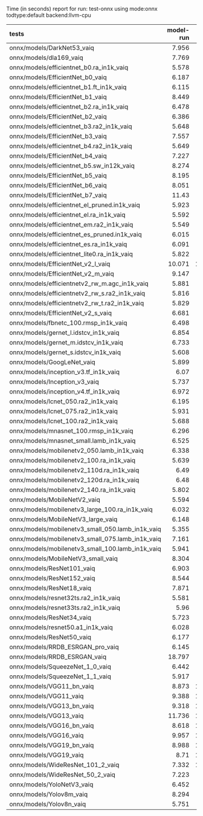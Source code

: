 Time (in seconds) report for run: test-onnx using mode:onnx todtype:default backend:llvm-cpu

| tests                                            |   model-run |   onnx-import |   torch-mlir |   iree-compile |   inference |
|:-------------------------------------------------|------------:|--------------:|-------------:|---------------:|------------:|
| onnx/models/DarkNet53_vaiq                       |       7.956 |         4.177 |            0 |         19.348 |       1.963 |
| onnx/models/dla169_vaiq                          |       7.769 |         2.338 |            0 |         33.564 |       2.76  |
| onnx/models/efficientnet_b0.ra_in1k_vaiq         |       5.578 |         1.075 |            0 |         28.547 |       0.724 |
| onnx/models/EfficientNet_b0_vaiq                 |       6.187 |         1.203 |            0 |         33.67  |       0.544 |
| onnx/models/efficientnet_b1.ft_in1k_vaiq         |       6.115 |         0     |            0 |          0     |       0     |
| onnx/models/EfficientNet_b1_vaiq                 |       8.449 |         1.664 |            0 |         44.246 |       1.023 |
| onnx/models/efficientnet_b2.ra_in1k_vaiq         |       6.478 |         0     |            0 |          0     |       0     |
| onnx/models/EfficientNet_b2_vaiq                 |       6.386 |         2.218 |            0 |         51.409 |       1.043 |
| onnx/models/efficientnet_b3.ra2_in1k_vaiq        |       5.648 |         0     |            0 |          0     |       0     |
| onnx/models/EfficientNet_b3_vaiq                 |       7.557 |         1.78  |            0 |         52.128 |       1.488 |
| onnx/models/efficientnet_b4.ra2_in1k_vaiq        |       5.649 |         0     |            0 |          0     |       0     |
| onnx/models/EfficientNet_b4_vaiq                 |       7.227 |         2.627 |            0 |         58.572 |       1.677 |
| onnx/models/efficientnet_b5.sw_in12k_vaiq        |       8.274 |         6.773 |            0 |         64.013 |       2.868 |
| onnx/models/EfficientNet_b5_vaiq                 |       8.195 |         3.393 |            0 |         65.451 |       2.744 |
| onnx/models/EfficientNet_b6_vaiq                 |       8.051 |         4.576 |            0 |         68.5   |       4.127 |
| onnx/models/EfficientNet_b7_vaiq                 |      11.43  |         6.335 |            0 |         77.013 |       5.908 |
| onnx/models/efficientnet_el_pruned.in1k_vaiq     |       5.923 |         0.951 |            0 |         19.723 |       1.247 |
| onnx/models/efficientnet_el.ra_in1k_vaiq         |       5.592 |         0.954 |            0 |         18.744 |       1.13  |
| onnx/models/efficientnet_em.ra2_in1k_vaiq        |       5.549 |         1.005 |            0 |         16.754 |       1.104 |
| onnx/models/efficientnet_es_pruned.in1k_vaiq     |       6.015 |         0.856 |            0 |         16.722 |       0.657 |
| onnx/models/efficientnet_es.ra_in1k_vaiq         |       6.091 |         0.784 |            0 |         17.489 |       0.524 |
| onnx/models/efficientnet_lite0.ra_in1k_vaiq      |       5.822 |         0.838 |            0 |         16.993 |       0.431 |
| onnx/models/EfficientNet_v2_l_vaiq               |      10.071 |        10.645 |            0 |         82.32  |       5.824 |
| onnx/models/EfficientNet_v2_m_vaiq               |       9.147 |         5.423 |            0 |         57.498 |       4.005 |
| onnx/models/efficientnetv2_rw_m.agc_in1k_vaiq    |       5.881 |         0     |            0 |          0     |       0     |
| onnx/models/efficientnetv2_rw_s.ra2_in1k_vaiq    |       5.816 |         0     |            0 |          0     |       0     |
| onnx/models/efficientnetv2_rw_t.ra2_in1k_vaiq    |       5.829 |         1.624 |            0 |         41.874 |       1.186 |
| onnx/models/EfficientNet_v2_s_vaiq               |       6.681 |         2.805 |            0 |         48.496 |       2.2   |
| onnx/models/fbnetc_100.rmsp_in1k_vaiq            |       6.498 |         0.894 |            0 |         22.655 |       0.556 |
| onnx/models/gernet_l.idstcv_in1k_vaiq            |       6.854 |         1.57  |            0 |         20.522 |       0.898 |
| onnx/models/gernet_m.idstcv_in1k_vaiq            |       6.733 |         1.133 |            0 |         15.486 |       0.748 |
| onnx/models/gernet_s.idstcv_in1k_vaiq            |       5.608 |         0.977 |            0 |         17.044 |       0.472 |
| onnx/models/GoogLeNet_vaiq                       |       5.899 |         1.276 |            0 |         33.222 |       0.825 |
| onnx/models/inception_v3.tf_in1k_vaiq            |       6.07  |         2.859 |            0 |         34.354 |       1.811 |
| onnx/models/Inception_v3_vaiq                    |       5.737 |         2.498 |            0 |         34.566 |       1.325 |
| onnx/models/inception_v4.tf_in1k_vaiq            |       6.972 |         5.189 |            0 |         35.259 |       1.057 |
| onnx/models/lcnet_050.ra2_in1k_vaiq              |       6.195 |         0.842 |            0 |         16.59  |       0.409 |
| onnx/models/lcnet_075.ra2_in1k_vaiq              |       5.931 |         0.665 |            0 |          5.755 |       0.121 |
| onnx/models/lcnet_100.ra2_in1k_vaiq              |       5.688 |         1.031 |            0 |         13.972 |       0.493 |
| onnx/models/mnasnet_100.rmsp_in1k_vaiq           |       6.296 |         0.872 |            0 |         16.887 |       0.59  |
| onnx/models/mnasnet_small.lamb_in1k_vaiq         |       6.525 |         0.836 |            0 |         16.915 |       0.476 |
| onnx/models/mobilenetv2_050.lamb_in1k_vaiq       |       6.338 |         0.796 |            0 |         14.086 |       0.18  |
| onnx/models/mobilenetv2_100.ra_in1k_vaiq         |       5.639 |         2.893 |            0 |         13.582 |       0.394 |
| onnx/models/mobilenetv2_110d.ra_in1k_vaiq        |       6.49  |         0.964 |            0 |         18.697 |       0.71  |
| onnx/models/mobilenetv2_120d.ra_in1k_vaiq        |       6.48  |         0.979 |            0 |         14.334 |       0.275 |
| onnx/models/mobilenetv2_140.ra_in1k_vaiq         |       5.802 |         0.963 |            0 |         12.451 |       0.289 |
| onnx/models/MobileNetV2_vaiq                     |       5.594 |         0.937 |            0 |         15.624 |       0.289 |
| onnx/models/mobilenetv3_large_100.ra_in1k_vaiq   |       6.032 |         0.979 |            0 |         16.628 |       0.145 |
| onnx/models/MobileNetV3_large_vaiq               |       6.148 |         1.336 |            0 |         21.43  |       0.343 |
| onnx/models/mobilenetv3_small_050.lamb_in1k_vaiq |       5.355 |         1.18  |            0 |         13.593 |       0.131 |
| onnx/models/mobilenetv3_small_075.lamb_in1k_vaiq |       7.161 |         0.941 |            0 |         15.749 |       0.278 |
| onnx/models/mobilenetv3_small_100.lamb_in1k_vaiq |       5.941 |         0.992 |            0 |         15.916 |       0.24  |
| onnx/models/MobileNetV3_small_vaiq               |       8.304 |         0.943 |            0 |         20.646 |       0.229 |
| onnx/models/ResNet101_vaiq                       |       6.903 |         5.022 |            0 |         21.479 |       1.4   |
| onnx/models/ResNet152_vaiq                       |       8.544 |         6.058 |            0 |         27.525 |       2.176 |
| onnx/models/ResNet18_vaiq                        |       7.871 |         1.974 |            0 |          7.462 |       0.448 |
| onnx/models/resnet32ts.ra2_in1k_vaiq             |       5.581 |         0     |            0 |          0     |       0     |
| onnx/models/resnet33ts.ra2_in1k_vaiq             |       5.96  |         0     |            0 |          0     |       0     |
| onnx/models/ResNet34_vaiq                        |       5.723 |         2.557 |            0 |         10.689 |       0.716 |
| onnx/models/resnet50.a1_in1k_vaiq                |       6.028 |         3.647 |            0 |         15.323 |       1.054 |
| onnx/models/ResNet50_vaiq                        |       6.177 |         3.019 |            0 |         14.195 |       0.813 |
| onnx/models/RRDB_ESRGAN_pro_vaiq                 |       6.145 |         0     |            0 |          0     |       0     |
| onnx/models/RRDB_ESRGAN_vaiq                     |      18.797 |         5.992 |            0 |         58.034 |     125.237 |
| onnx/models/SqueezeNet_1_0_vaiq                  |       6.442 |         0.813 |            0 |         11.471 |       0.348 |
| onnx/models/SqueezeNet_1_1_vaiq                  |       5.917 |         0.816 |            0 |         11.952 |       0.28  |
| onnx/models/VGG11_bn_vaiq                        |       8.873 |        14.906 |            0 |         11.087 |       1.219 |
| onnx/models/VGG11_vaiq                           |       9.388 |        14.118 |            0 |         10.656 |       1.119 |
| onnx/models/VGG13_bn_vaiq                        |       9.318 |        16.014 |            0 |         11.361 |       1.561 |
| onnx/models/VGG13_vaiq                           |      11.736 |        14.457 |            0 |         12.049 |       1.446 |
| onnx/models/VGG16_bn_vaiq                        |       8.618 |        15.951 |            0 |         12.818 |       2.106 |
| onnx/models/VGG16_vaiq                           |       9.957 |        17.593 |            0 |         13.701 |       1.978 |
| onnx/models/VGG19_bn_vaiq                        |       8.988 |        16.854 |            0 |         13.336 |       2.513 |
| onnx/models/VGG19_vaiq                           |       8.71  |        18.703 |            0 |         13.094 |       2.652 |
| onnx/models/WideResNet_101_2_vaiq                |       7.332 |        13.116 |            0 |         24.931 |       3.954 |
| onnx/models/WideResNet_50_2_vaiq                 |       7.223 |         9.159 |            0 |         16.168 |       1.667 |
| onnx/models/YoloNetV3_vaiq                       |       6.452 |         6.697 |            0 |         24.355 |       4.174 |
| onnx/models/Yolov8m_vaiq                         |       8.294 |         4.594 |            0 |         25.588 |       4.116 |
| onnx/models/Yolov8n_vaiq                         |       5.751 |         1.238 |            0 |         22.054 |       1.273 |
